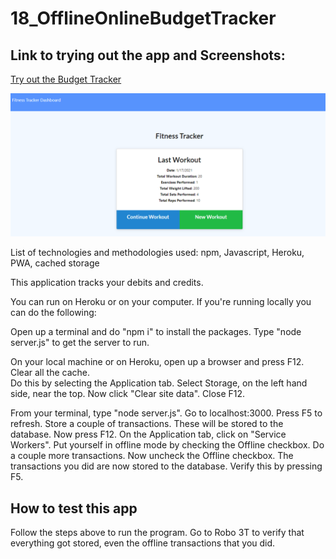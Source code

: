 # 18_OfflineOnlineBudgetTracker

## Link to trying out the app and Screenshots:
[Try out the Budget Tracker](https://damp-taiga-60393.herokuapp.com/)

![Summary](https://github.com/MarioThompson0010/17_Workout_Tracker/blob/main/assets/Summary.PNG)


List of technologies and methodologies used:  npm, Javascript, Heroku, PWA, cached storage


This application tracks your debits and credits.

You can run on Heroku or on your computer. If you're running locally you can do the following:

Open up a terminal and do "npm i" to install the packages. Type "node server.js" to get the server to run.

On your local machine or on Heroku, open up a browser and press F12.  Clear all the cache.  
Do this by selecting the Application tab.  Select Storage, on the left hand side, near the top.  Now click "Clear site data". Close F12.

From your terminal, type "node server.js".  Go to localhost:3000. Press F5 to refresh.  Store a couple of transactions. These will be stored to the database.  Now press F12.  On the Application tab, click on "Service Workers".  Put yourself in offline mode by checking the Offline checkbox.  Do a couple more transactions.  Now uncheck the Offline checkbox.  The transactions you did are now stored to the database.  Verify this by pressing F5.

## How to test this app

Follow the steps above to run the program.  Go to Robo 3T to verify that everything got stored, even the offline transactions that you did.

